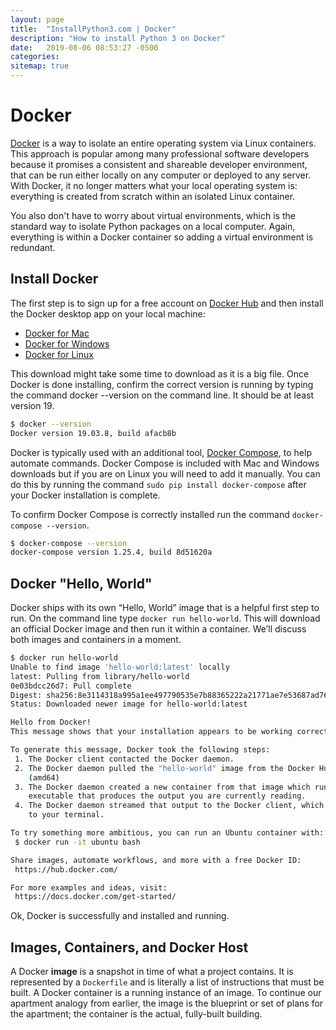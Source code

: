 ```yaml
---
layout: page
title:  "InstallPython3.com | Docker"
description: "How to install Python 3 on Docker"
date:   2019-08-06 08:53:27 -0500
categories:
sitemap: true
---
```


# Docker
[Docker](https://www.docker.com/) is a way to isolate an entire operating system via Linux containers. This approach is popular among many professional software developers because it promises a consistent and shareable developer environment, that can be run either locally on any computer or deployed to any server. With Docker, it no longer matters what your local operating system is: everything is created from scratch within an isolated Linux container.

You also don't have to worry about virtual environments, which is the standard way to isolate Python packages on a local computer. Again, everything is within a Docker container so adding a virtual environment is redundant.

## Install Docker
The first step is to sign up for a free account on [Docker Hub](https://hub.docker.com/signup) and then install the Docker desktop app on your local machine:

* [Docker for Mac](https://hub.docker.com/editions/community/docker-ce-desktop-mac)
* [Docker for Windows](https://hub.docker.com/editions/community/docker-ce-desktop-windows)
* [Docker for Linux](https://docs.docker.com/install/)

This download might take some time to download as it is a big file. Once Docker is done installing, confirm the correct version is running by typing the command docker --version on the command line. It should be at least version 19.

```sh
$ docker --version
Docker version 19.03.8, build afacb8b
```

Docker is typically used with an additional tool, [Docker Compose](https://docs.docker.com/compose/), to help automate commands. Docker Compose is included with Mac and Windows downloads but if you are on Linux you will need to add it manually. You can do this by running the command `sudo pip install docker-compose` after your Docker installation is complete.

To confirm Docker Compose is correctly installed run the command `docker-compose --version`.

```sh
$ docker-compose --version
docker-compose version 1.25.4, build 8d51620a
```

## Docker "Hello, World"
Docker ships with its own “Hello, World” image that is a helpful first step to run. On the command line type `docker run hello-world`. This will download an official Docker image and then run it within a container. We’ll discuss both images and containers in a moment.

```sh
$ docker run hello-world
Unable to find image 'hello-world:latest' locally
latest: Pulling from library/hello-world
0e03bdcc26d7: Pull complete
Digest: sha256:8e3114318a995a1ee497790535e7b88365222a21771ae7e53687ad76563e8e76
Status: Downloaded newer image for hello-world:latest

Hello from Docker!
This message shows that your installation appears to be working correctly.

To generate this message, Docker took the following steps:
 1. The Docker client contacted the Docker daemon.
 2. The Docker daemon pulled the "hello-world" image from the Docker Hub.
    (amd64)
 3. The Docker daemon created a new container from that image which runs the
    executable that produces the output you are currently reading.
 4. The Docker daemon streamed that output to the Docker client, which sent it
    to your terminal.

To try something more ambitious, you can run an Ubuntu container with:
 $ docker run -it ubuntu bash

Share images, automate workflows, and more with a free Docker ID:
 https://hub.docker.com/

For more examples and ideas, visit:
 https://docs.docker.com/get-started/
```

Ok, Docker is successfully and installed and running.

## Images, Containers, and Docker Host
A Docker **image** is a snapshot in time of what a project contains. It is represented by a `Dockerfile` and is literally a list of instructions that must be built. A Docker container is a running instance of an image. To continue our apartment analogy from earlier, the image is the blueprint or set of plans for the apartment; the container is the actual, fully-built building.
